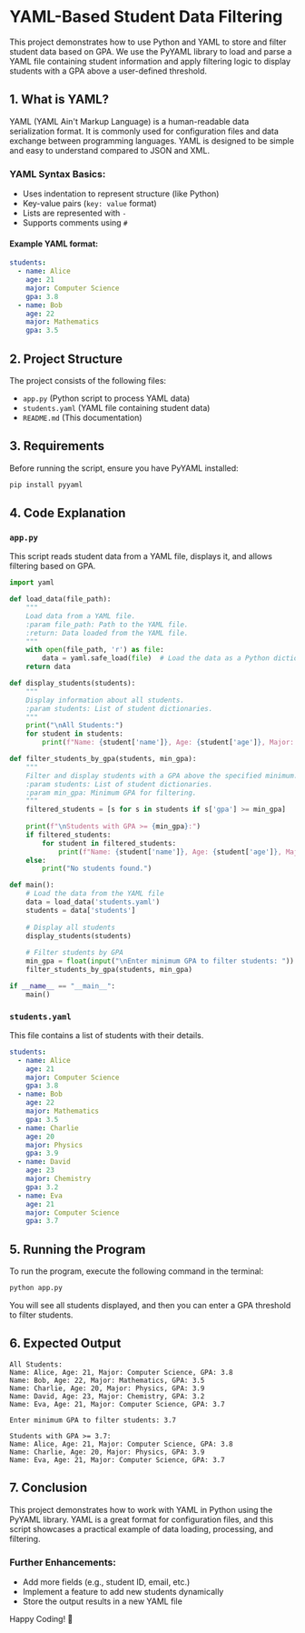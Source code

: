# YAML-Based Student Data Filtering

This project demonstrates how to use Python and YAML to store and filter student data based on GPA. We use the PyYAML library to load and parse a YAML file containing student information and apply filtering logic to display students with a GPA above a user-defined threshold.

## 1. What is YAML?
YAML (YAML Ain't Markup Language) is a human-readable data serialization format. It is commonly used for configuration files and data exchange between programming languages. YAML is designed to be simple and easy to understand compared to JSON and XML.

### YAML Syntax Basics:
- Uses indentation to represent structure (like Python)
- Key-value pairs (`key: value` format)
- Lists are represented with `-`
- Supports comments using `#`

#### Example YAML format:
```yaml
students:
  - name: Alice
    age: 21
    major: Computer Science
    gpa: 3.8
  - name: Bob
    age: 22
    major: Mathematics
    gpa: 3.5
```

## 2. Project Structure
The project consists of the following files:

- `app.py` (Python script to process YAML data)
- `students.yaml` (YAML file containing student data)
- `README.md` (This documentation)

## 3. Requirements
Before running the script, ensure you have PyYAML installed:
```sh
pip install pyyaml
```

## 4. Code Explanation

### `app.py`
This script reads student data from a YAML file, displays it, and allows filtering based on GPA.

```python
import yaml

def load_data(file_path):
    """
    Load data from a YAML file.
    :param file_path: Path to the YAML file.
    :return: Data loaded from the YAML file.
    """
    with open(file_path, 'r') as file:
        data = yaml.safe_load(file)  # Load the data as a Python dictionary
    return data

def display_students(students):
    """
    Display information about all students.
    :param students: List of student dictionaries.
    """
    print("\nAll Students:")
    for student in students:
        print(f"Name: {student['name']}, Age: {student['age']}, Major: {student['major']}, GPA: {student['gpa']}")

def filter_students_by_gpa(students, min_gpa):
    """
    Filter and display students with a GPA above the specified minimum.
    :param students: List of student dictionaries.
    :param min_gpa: Minimum GPA for filtering.
    """
    filtered_students = [s for s in students if s['gpa'] >= min_gpa]
    
    print(f"\nStudents with GPA >= {min_gpa}:")
    if filtered_students:
        for student in filtered_students:
            print(f"Name: {student['name']}, Age: {student['age']}, Major: {student['major']}, GPA: {student['gpa']}")
    else:
        print("No students found.")

def main():
    # Load the data from the YAML file
    data = load_data('students.yaml')
    students = data['students']
    
    # Display all students
    display_students(students)
    
    # Filter students by GPA
    min_gpa = float(input("\nEnter minimum GPA to filter students: "))
    filter_students_by_gpa(students, min_gpa)

if __name__ == "__main__":
    main()
```

### `students.yaml`
This file contains a list of students with their details.

```yaml
students:
  - name: Alice
    age: 21
    major: Computer Science
    gpa: 3.8
  - name: Bob
    age: 22
    major: Mathematics
    gpa: 3.5
  - name: Charlie
    age: 20
    major: Physics
    gpa: 3.9
  - name: David
    age: 23
    major: Chemistry
    gpa: 3.2
  - name: Eva
    age: 21
    major: Computer Science
    gpa: 3.7
```

## 5. Running the Program
To run the program, execute the following command in the terminal:

```sh
python app.py
```

You will see all students displayed, and then you can enter a GPA threshold to filter students.

## 6. Expected Output
```
All Students:
Name: Alice, Age: 21, Major: Computer Science, GPA: 3.8
Name: Bob, Age: 22, Major: Mathematics, GPA: 3.5
Name: Charlie, Age: 20, Major: Physics, GPA: 3.9
Name: David, Age: 23, Major: Chemistry, GPA: 3.2
Name: Eva, Age: 21, Major: Computer Science, GPA: 3.7

Enter minimum GPA to filter students: 3.7

Students with GPA >= 3.7:
Name: Alice, Age: 21, Major: Computer Science, GPA: 3.8
Name: Charlie, Age: 20, Major: Physics, GPA: 3.9
Name: Eva, Age: 21, Major: Computer Science, GPA: 3.7
```

## 7. Conclusion
This project demonstrates how to work with YAML in Python using the PyYAML library. YAML is a great format for configuration files, and this script showcases a practical example of data loading, processing, and filtering.

### Further Enhancements:
- Add more fields (e.g., student ID, email, etc.)
- Implement a feature to add new students dynamically
- Store the output results in a new YAML file

Happy Coding! 🚀